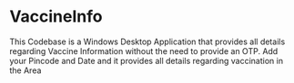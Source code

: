 # VaccineInfo
This Codebase is a Windows Desktop Application that provides all details regarding Vaccine Information without the need to provide an OTP. Add your Pincode and Date and it provides all details regarding vaccination in the Area
